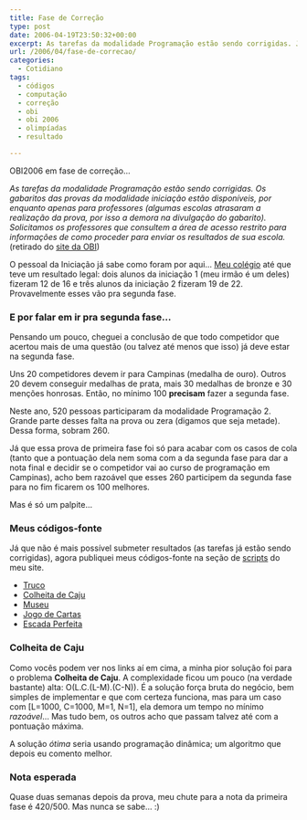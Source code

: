 ```yaml
---
title: Fase de Correção
type: post
date: 2006-04-19T23:50:32+00:00
excerpt: As tarefas da modalidade Programação estão sendo corrigidas. Já que acabou o período de submissão da modalidade de Programação, aqui também exponho minhas soluções.
url: /2006/04/fase-de-correcao/
categories:
  - Cotidiano
tags:
  - códigos
  - computação
  - correção
  - obi
  - obi 2006
  - olimpíadas
  - resultado

---
```

OBI2006 em fase de correção…

_As tarefas da modalidade Programação estão sendo corrigidas. Os gabaritos das provas da modalidade iniciação estão disponíveis, por enquanto apenas para professores (algumas escolas atrasaram a realização da prova, por isso a demora na divulgação do gabarito). Solicitamos os professores que consultem a área de acesso restrito para informações de como proceder para enviar os resultados de sua escola._ (retirado do [site da OBI][1])

O pessoal da Iniciação já sabe como foram por aqui… [Meu colégio][2] até que teve um resultado legal: dois alunos da iniciação 1 (meu irmão é um deles) fizeram 12 de 16 e três alunos da iniciação 2 fizeram 19 de 22. Provavelmente esses vão pra segunda fase.

### E por falar em ir pra segunda fase…

Pensando um pouco, cheguei a conclusão de que todo competidor que acertou mais de uma questão (ou talvez até menos que isso) já deve estar na segunda fase.

Uns 20 competidores devem ir para Campinas (medalha de ouro). Outros 20 devem conseguir medalhas de prata, mais 30 medalhas de bronze e 30 menções honrosas. Então, no mínimo 100 **precisam** fazer a segunda fase.

Neste ano, 520 pessoas participaram da modalidade Programação 2. Grande parte desses falta na prova ou zera (digamos que seja metade). Dessa forma, sobram 260.

Já que essa prova de primeira fase foi só para acabar com os casos de cola (tanto que a pontuação dela nem soma com a da segunda fase para dar a nota final e decidir se o competidor vai ao curso de programação em Campinas), acho bem razoável que esses 260 participem da segunda fase para no fim ficarem os 100 melhores.

Mas é só um palpite…

### Meus códigos-fonte

Já que não é mais possível submeter resultados (as tarefas já estão sendo corrigidas), agora publiquei meus códigos-fonte na seção de [scripts][3] do meu site.

  * [Truco][4]
  * [Colheita de Caju][5]
  * [Museu][6]
  * [Jogo de Cartas][7]
  * [Escada Perfeita][8]

### Colheita de Caju

Como vocês podem ver nos links aí em cima, a minha pior solução foi para o problema **Colheita de Caju**. A complexidade ficou um pouco (na verdade bastante) alta: O(L.C.(L-M).(C-N)). É a solução força bruta do negócio, bem simples de implementar e que com certeza funciona, mas para um caso com [L=1000, C=1000, M=1, N=1], ela demora um tempo no mínimo _razoável_… Mas tudo bem, os outros acho que passam talvez até com a pontuação máxima.

A solução _ótima_ seria usando programação dinâmica; um algoritmo que depois eu comento melhor.

### Nota esperada

Quase duas semanas depois da prova, meu chute para a nota da primeira fase é 420/500. Mas nunca se sabe… :)

 [1]: http://olimpiada.ic.unicamp.br
 [2]: http://www.salesianoitajai.g12.br
 [3]: http://tiagomadeira.net/scripts/
 [4]: /wp-content/uploads/c/truco.c
 [5]: /wp-content/uploads/c/caju.c
 [6]: /wp-content/uploads/c/museu.c
 [7]: /wp-content/uploads/c/cartas.c
 [8]: /wp-content/uploads/c/escada.c
